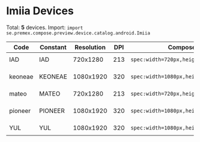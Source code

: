 # Imiia Devices

Total: **5** devices. Import: `import se.premex.compose.preview.device.catalog.android.Imiia`

| Code | Constant | Resolution | DPI | Compose Spec | Preview Usage |
|------|----------|------------|-----|-------------|---------------|
| IAD | IAD | 720x1280 | 213 | `spec:width=720px,height=1280px,dpi=213` | `@Preview(device = Imiia.IAD)` |
| keoneae | KEONEAE | 1080x1920 | 320 | `spec:width=1080px,height=1920px,dpi=320` | `@Preview(device = Imiia.KEONEAE)` |
| mateo | MATEO | 720x1280 | 213 | `spec:width=720px,height=1280px,dpi=213` | `@Preview(device = Imiia.MATEO)` |
| pioneer | PIONEER | 1080x1920 | 320 | `spec:width=1080px,height=1920px,dpi=320` | `@Preview(device = Imiia.PIONEER)` |
| YUL | YUL | 1080x1920 | 320 | `spec:width=1080px,height=1920px,dpi=320` | `@Preview(device = Imiia.YUL)` |

<!-- Generated automatically. Do not edit manually. -->
